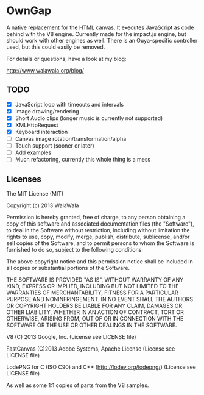 OwnGap
================================
A native replacement for the HTML canvas. It executes JavaScript as code behind with the V8 engine.
Currently made for the impact.js engine, but should work with other engines as well. There is an Ouya-specific
controller used, but this could easily be removed. 

For details or questions, have a look at my blog:

http://www.walawala.org/blog/


TODO
--------------------------------
- [x] JavaScript loop with timeouts and intervals
- [x] Image drawing/rendering
- [x] Short Audio clips (longer music is currently not supported)
- [x] XMLHttpRequest
- [x] Keyboard interaction
- [ ] Canvas image rotation/transformation/alpha 
- [ ] Touch support (sooner or later)
- [ ] Add examples
- [ ] Much refactoring, currently this whole thing is a mess

Licenses
--------------------------------
The MIT License (MIT)

Copyright (c) 2013 WalaWala

Permission is hereby granted, free of charge, to any person obtaining a copy
of this software and associated documentation files (the "Software"), to deal
in the Software without restriction, including without limitation the rights
to use, copy, modify, merge, publish, distribute, sublicense, and/or sell
copies of the Software, and to permit persons to whom the Software is
furnished to do so, subject to the following conditions:

The above copyright notice and this permission notice shall be included in
all copies or substantial portions of the Software.

THE SOFTWARE IS PROVIDED "AS IS", WITHOUT WARRANTY OF ANY KIND, EXPRESS OR
IMPLIED, INCLUDING BUT NOT LIMITED TO THE WARRANTIES OF MERCHANTABILITY,
FITNESS FOR A PARTICULAR PURPOSE AND NONINFRINGEMENT. IN NO EVENT SHALL THE
AUTHORS OR COPYRIGHT HOLDERS BE LIABLE FOR ANY CLAIM, DAMAGES OR OTHER
LIABILITY, WHETHER IN AN ACTION OF CONTRACT, TORT OR OTHERWISE, ARISING FROM,
OUT OF OR IN CONNECTION WITH THE SOFTWARE OR THE USE OR OTHER DEALINGS IN
THE SOFTWARE.

V8 (C) 2013 Google, Inc. (License see LICENSE file)

FastCanvas (C)2013 Adobe Systems, Apache License (License see LICENSE file)

LodePNG for C (ISO C90) and C++ (http://lodev.org/lodepng/) (License see LICENSE file)

As well as some 1:1 copies of parts from the V8 samples.

